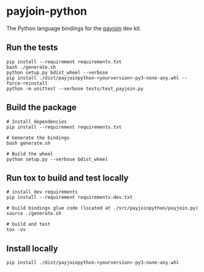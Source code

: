 # payjoin-python
The Python language bindings for the [payjoin](https://github.com/payjoin) dev kit.

<!-- See the [package on PyPI](https://pypi.org/project/payjoinpython/).  

## Install from PyPI
Install the latest release using
```shell
pip install bdkpython
``` -->

## Run the tests
```shell
pip install --requirement requirements.txt
bash ./generate.sh
python setup.py bdist_wheel --verbose
pip install ./dist/payjoinpython-<yourversion>-py3-none-any.whl --force-reinstall
python -m unittest --verbose tests/test_payjoin.py
```

## Build the package
```shell
# Install dependencies
pip install --requirement requirements.txt

# Generate the bindings
bash generate.sh

# Build the wheel
python setup.py --verbose bdist_wheel
```

## Run tox to build and test locally
```shell
# install dev requirements
pip install --requirement requirements-dev.txt

# build bindings glue code (located at ./src/payjoinpython/payjoin.py)
source ./generate.sh

# build and test
tox -vv
```

## Install locally
```shell
pip install ./dist/payjoinpython-<yourversion>-py3-none-any.whl
```
